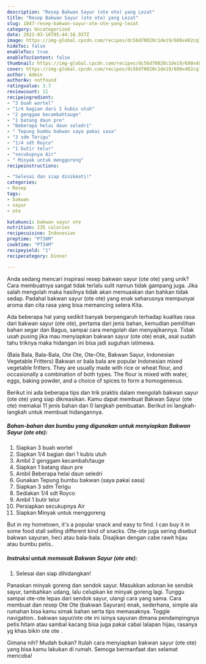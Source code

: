 ```yaml
---
description: "Resep Bakwan Sayur (ote ote) yang Lezat"
title: "Resep Bakwan Sayur (ote ote) yang Lezat"
slug: 1847-resep-bakwan-sayur-ote-ote-yang-lezat
category: Uncategorized
date: 2022-03-16T05:44:18.937Z
image: https://img-global.cpcdn.com/recipes/dc56d70020c1de19/680x482cq70/bakwan-sayur-ote-ote-foto-resep-utama.jpg
hideToc: false
enableToc: true
enableTocContent: false
thumbnail: https://img-global.cpcdn.com/recipes/dc56d70020c1de19/680x482cq70/bakwan-sayur-ote-ote-foto-resep-utama.jpg
cover: https://img-global.cpcdn.com/recipes/dc56d70020c1de19/680x482cq70/bakwan-sayur-ote-ote-foto-resep-utama.jpg
author: Admin
authorAv: notfound
ratingvalue: 3.7
reviewcount: 11
recipeingredient:
- "3 buah wortel"
- "1/4 bagian dari 1 kubis utuh"
- "2 genggam kecambahtauge"
- "1 batang daun pre"
- "Beberapa helai daun seledri"
- " Tepung bumbu bakwan saya pakai sasa"
- "3 sdm Terigu"
- "1/4 sdt Royco"
- "1 butir telur"
- "secukupnya Air"
- " Minyak untuk menggoreng"
recipeinstructions:

- "Selesai dan siap dinikmati!"
categories:
- Resep
tags:
- bakwan
- sayur
- ote

katakunci: bakwan sayur ote 
nutrition: 235 calories
recipecuisine: Indonesian
preptime: "PT38M"
cooktime: "PT34M"
recipeyield: "1"
recipecategory: Dinner

---
```





Anda sedang mencari inspirasi resep bakwan sayur (ote ote) yang unik? Cara membuatnya sangat tidak terlalu sulit namun tidak gampang juga. Jika salah mengolah maka hasilnya tidak akan memuaskan dan bahkan tidak sedap. Padahal bakwan sayur (ote ote) yang enak seharusnya mempunyai aroma dan cita rasa yang bisa memancing selera Kita.





Ada beberapa hal yang sedikit banyak berpengaruh terhadap kualitas rasa dari bakwan sayur (ote ote), pertama dari jenis bahan, kemudian pemilihan bahan segar dan Bagus, sampai cara mengolah dan menyajikannya. Tidak usah pusing jika mau menyiapkan bakwan sayur (ote ote) enak,      asal sudah tahu triknya maka hidangan ini bisa jadi suguhan istimewa.














(Bala Bala, Bala-Bala, Ote Ote, Ote-Ote, Bakwan Sayur, Indonesian Vegetable Fritters) Bakwan or bala bala are popular Indonesian mixed vegetable fritters. They are usually made with rice or wheat flour, and occasionally a combination of both types. The flour is mixed with water, eggs, baking powder, and a choice of spices to form a homogeneous.






Berikut ini ada beberapa tips dan trik praktis dalam mengolah bakwan sayur (ote ote) yang siap dikreasikan. Kamu dapat membuat Bakwan Sayur (ote ote) memakai 11 jenis bahan dan 0 langkah pembuatan. Berikut ini langkah-langkah untuk membuat hidangannya.

<!--inarticleads1-->

##### Bahan-bahan dan bumbu yang digunakan untuk menyiapkan Bakwan Sayur (ote ote):

1. Siapkan 3 buah wortel
1. Siapkan 1/4 bagian dari 1 kubis utuh
1. Ambil 2 genggam kecambah/tauge
1. Siapkan 1 batang daun pre
1. Ambil Beberapa helai daun seledri
1. Gunakan  Tepung bumbu bakwan (saya pakai sasa)
1. Siapkan 3 sdm Terigu
1. Sediakan 1/4 sdt Royco
1. Ambil 1 butir telur
1. Persiapkan secukupnya Air
1. Siapkan  Minyak untuk menggoreng


But in my hometown, it&#39;s a popular snack and easy to find. I can buy it in some food stall selling different kind of snacks. Ote-ote juga sering disebut bakwan sayuran, heci atau bala-bala. Disajikan dengan cabe rawit hijau atau bumbu petis.. 

<!--inarticleads2-->

##### Instruksi untuk memasak Bakwan Sayur (ote ote):


1. Selesai dan siap dihidangkan!

Panaskan minyak goreng dan sendok sayur. Masukkan adonan ke sendok sayur, tambahkan udang, lalu celupkan ke minyak goreng lagi. Tunggu sampai ote-ote lepas dari sendok sayur, ulangi cara yang sama. Cara membuat dan resep Ote Ote (bakwan Sayuran) enak, sederhana, simple ala rumahan bisa kamu simak bahan serta tips memasaknya. Toggle navigation.. bakwan sayur/ote ote ini isinya sayuran dimana pendampingnya petis hitam atau sambal kacang bisa juga pakai cabai lalapan hijau, rasanya yg khas bikin ote ote . 

Gimana nih? Mudah bukan? Itulah cara menyiapkan bakwan sayur (ote ote) yang bisa kamu lakukan di rumah. Semoga bermanfaat dan selamat mencoba!
